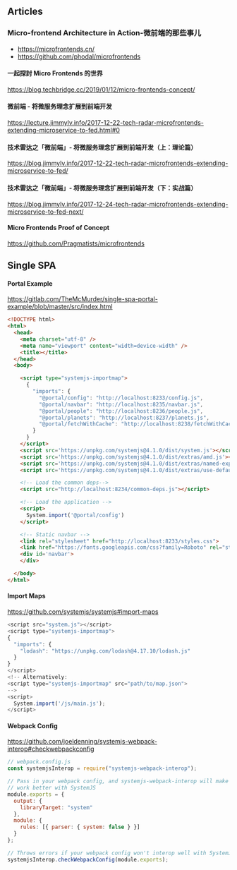 ## Articles

### Micro-frontend Architecture in Action-微前端的那些事儿 
* https://microfrontends.cn/
* https://github.com/phodal/microfrontends

#### 一起探討 Micro Frontends 的世界
https://blog.techbridge.cc/2019/01/12/micro-frontends-concept/

#### 微前端 - 将微服务理念扩展到前端开发
https://lecture.jimmylv.info/2017-12-22-tech-radar-microfrontends-extending-microservice-to-fed.html#0

#### 技术雷达之「微前端」- 将微服务理念扩展到前端开发（上：理论篇）
https://blog.jimmylv.info/2017-12-22-tech-radar-microfrontends-extending-microservice-to-fed/

#### 技术雷达之「微前端」- 将微服务理念扩展到前端开发（下：实战篇）
https://blog.jimmylv.info/2017-12-24-tech-radar-microfrontends-extending-microservice-to-fed-next/

#### Micro Frontends Proof of Concept
https://github.com/Pragmatists/microfrontends

## Single SPA

#### Portal Example
https://gitlab.com/TheMcMurder/single-spa-portal-example/blob/master/src/index.html

```html
<!DOCTYPE html>
<html>
  <head>
    <meta charset="utf-8" />
    <meta name="viewport" content="width=device-width" />
    <title></title>
  </head>
  <body>

    <script type="systemjs-importmap">
      {
        "imports": {
          "@portal/config": "http://localhost:8233/config.js",
          "@portal/navbar": "http://localhost:8235/navbar.js",
          "@portal/people": "http://localhost:8236/people.js",
          "@portal/planets": "http://localhost:8237/planets.js",
          "@portal/fetchWithCache": "http://localhost:8238/fetchWithCache.js"
        }
      }
    </script>
    <script src='https://unpkg.com/systemjs@4.1.0/dist/system.js'></script>
    <script src='https://unpkg.com/systemjs@4.1.0/dist/extras/amd.js'></script>
    <script src='https://unpkg.com/systemjs@4.1.0/dist/extras/named-exports.js'></script>
    <script src='https://unpkg.com/systemjs@4.1.0/dist/extras/use-default.js'></script>

    <!-- Load the common deps-->
    <script src="http://localhost:8234/common-deps.js"></script>

    <!-- Load the application -->
    <script>
      System.import('@portal/config')
    </script>

    <!-- Static navbar -->
    <link rel="stylesheet" href="http://localhost:8233/styles.css">
    <link href="https://fonts.googleapis.com/css?family=Roboto" rel="stylesheet">
    <div id='navbar'>
    </div>

  </body>
</html>
```

#### Import Maps
https://github.com/systemjs/systemjs#import-maps

```js
<script src="system.js"></script>
<script type="systemjs-importmap">
{
  "imports": {
    "lodash": "https://unpkg.com/lodash@4.17.10/lodash.js"
  }
}
</script>
<!-- Alternatively:
<script type="systemjs-importmap" src="path/to/map.json">
-->
<script>
  System.import('/js/main.js');
</script>
```

#### Webpack Config
https://github.com/joeldenning/systemjs-webpack-interop#checkwebpackconfig

```js
// webpack.config.js
const systemjsInterop = require("systemjs-webpack-interop");

// Pass in your webpack config, and systemjs-webpack-interop will make it
// work better with SystemJS
module.exports = {
  output: {
    libraryTarget: "system"
  },
  module: {
    rules: [{ parser: { system: false } }]
  }
};

// Throws errors if your webpack config won't interop well with SystemJS
systemjsInterop.checkWebpackConfig(module.exports);
```
